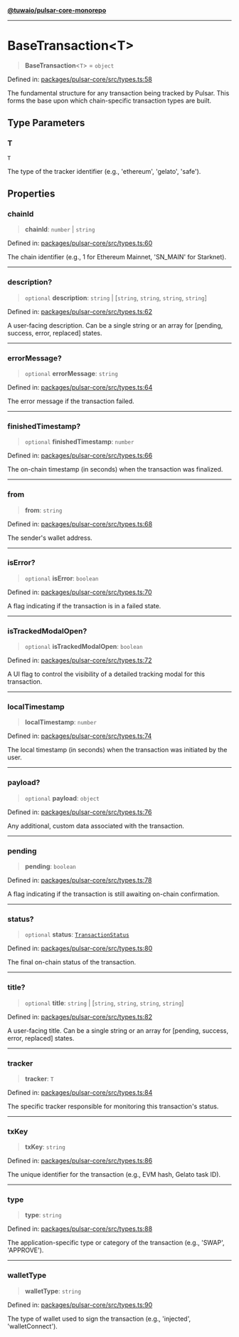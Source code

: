 [**@tuwaio/pulsar-core-monorepo**](../../../README.md)

***

# BaseTransaction\<T\>

> **BaseTransaction**\<`T`\> = `object`

Defined in: [packages/pulsar-core/src/types.ts:58](https://github.com/TuwaIO/pulsar-core/blob/f8e82052c304404b9a8504de7ebd7c17c4293051/packages/pulsar-core/src/types.ts#L58)

The fundamental structure for any transaction being tracked by Pulsar.
This forms the base upon which chain-specific transaction types are built.

## Type Parameters

### T

`T`

The type of the tracker identifier (e.g., 'ethereum', 'gelato', 'safe').

## Properties

### chainId

> **chainId**: `number` \| `string`

Defined in: [packages/pulsar-core/src/types.ts:60](https://github.com/TuwaIO/pulsar-core/blob/f8e82052c304404b9a8504de7ebd7c17c4293051/packages/pulsar-core/src/types.ts#L60)

The chain identifier (e.g., 1 for Ethereum Mainnet, 'SN_MAIN' for Starknet).

***

### description?

> `optional` **description**: `string` \| \[`string`, `string`, `string`, `string`\]

Defined in: [packages/pulsar-core/src/types.ts:62](https://github.com/TuwaIO/pulsar-core/blob/f8e82052c304404b9a8504de7ebd7c17c4293051/packages/pulsar-core/src/types.ts#L62)

A user-facing description. Can be a single string or an array for [pending, success, error, replaced] states.

***

### errorMessage?

> `optional` **errorMessage**: `string`

Defined in: [packages/pulsar-core/src/types.ts:64](https://github.com/TuwaIO/pulsar-core/blob/f8e82052c304404b9a8504de7ebd7c17c4293051/packages/pulsar-core/src/types.ts#L64)

The error message if the transaction failed.

***

### finishedTimestamp?

> `optional` **finishedTimestamp**: `number`

Defined in: [packages/pulsar-core/src/types.ts:66](https://github.com/TuwaIO/pulsar-core/blob/f8e82052c304404b9a8504de7ebd7c17c4293051/packages/pulsar-core/src/types.ts#L66)

The on-chain timestamp (in seconds) when the transaction was finalized.

***

### from

> **from**: `string`

Defined in: [packages/pulsar-core/src/types.ts:68](https://github.com/TuwaIO/pulsar-core/blob/f8e82052c304404b9a8504de7ebd7c17c4293051/packages/pulsar-core/src/types.ts#L68)

The sender's wallet address.

***

### isError?

> `optional` **isError**: `boolean`

Defined in: [packages/pulsar-core/src/types.ts:70](https://github.com/TuwaIO/pulsar-core/blob/f8e82052c304404b9a8504de7ebd7c17c4293051/packages/pulsar-core/src/types.ts#L70)

A flag indicating if the transaction is in a failed state.

***

### isTrackedModalOpen?

> `optional` **isTrackedModalOpen**: `boolean`

Defined in: [packages/pulsar-core/src/types.ts:72](https://github.com/TuwaIO/pulsar-core/blob/f8e82052c304404b9a8504de7ebd7c17c4293051/packages/pulsar-core/src/types.ts#L72)

A UI flag to control the visibility of a detailed tracking modal for this transaction.

***

### localTimestamp

> **localTimestamp**: `number`

Defined in: [packages/pulsar-core/src/types.ts:74](https://github.com/TuwaIO/pulsar-core/blob/f8e82052c304404b9a8504de7ebd7c17c4293051/packages/pulsar-core/src/types.ts#L74)

The local timestamp (in seconds) when the transaction was initiated by the user.

***

### payload?

> `optional` **payload**: `object`

Defined in: [packages/pulsar-core/src/types.ts:76](https://github.com/TuwaIO/pulsar-core/blob/f8e82052c304404b9a8504de7ebd7c17c4293051/packages/pulsar-core/src/types.ts#L76)

Any additional, custom data associated with the transaction.

***

### pending

> **pending**: `boolean`

Defined in: [packages/pulsar-core/src/types.ts:78](https://github.com/TuwaIO/pulsar-core/blob/f8e82052c304404b9a8504de7ebd7c17c4293051/packages/pulsar-core/src/types.ts#L78)

A flag indicating if the transaction is still awaiting on-chain confirmation.

***

### status?

> `optional` **status**: [`TransactionStatus`](../enumerations/TransactionStatus.md)

Defined in: [packages/pulsar-core/src/types.ts:80](https://github.com/TuwaIO/pulsar-core/blob/f8e82052c304404b9a8504de7ebd7c17c4293051/packages/pulsar-core/src/types.ts#L80)

The final on-chain status of the transaction.

***

### title?

> `optional` **title**: `string` \| \[`string`, `string`, `string`, `string`\]

Defined in: [packages/pulsar-core/src/types.ts:82](https://github.com/TuwaIO/pulsar-core/blob/f8e82052c304404b9a8504de7ebd7c17c4293051/packages/pulsar-core/src/types.ts#L82)

A user-facing title. Can be a single string or an array for [pending, success, error, replaced] states.

***

### tracker

> **tracker**: `T`

Defined in: [packages/pulsar-core/src/types.ts:84](https://github.com/TuwaIO/pulsar-core/blob/f8e82052c304404b9a8504de7ebd7c17c4293051/packages/pulsar-core/src/types.ts#L84)

The specific tracker responsible for monitoring this transaction's status.

***

### txKey

> **txKey**: `string`

Defined in: [packages/pulsar-core/src/types.ts:86](https://github.com/TuwaIO/pulsar-core/blob/f8e82052c304404b9a8504de7ebd7c17c4293051/packages/pulsar-core/src/types.ts#L86)

The unique identifier for the transaction (e.g., EVM hash, Gelato task ID).

***

### type

> **type**: `string`

Defined in: [packages/pulsar-core/src/types.ts:88](https://github.com/TuwaIO/pulsar-core/blob/f8e82052c304404b9a8504de7ebd7c17c4293051/packages/pulsar-core/src/types.ts#L88)

The application-specific type or category of the transaction (e.g., 'SWAP', 'APPROVE').

***

### walletType

> **walletType**: `string`

Defined in: [packages/pulsar-core/src/types.ts:90](https://github.com/TuwaIO/pulsar-core/blob/f8e82052c304404b9a8504de7ebd7c17c4293051/packages/pulsar-core/src/types.ts#L90)

The type of wallet used to sign the transaction (e.g., 'injected', 'walletConnect').

